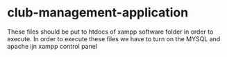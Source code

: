# club-management-application
These files should be put to htdocs of xampp software folder in order to execute.
In order to execute these files we have to turn on the MYSQL and apache ijn xampp control panel
